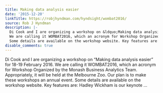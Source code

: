 ```yaml
---
title: Making data analysis easier
date: '2015-12-20'
linkTitle: https://robjhyndman.com/hyndsight/wombat2016/
source: Rob J Hyndman
description: |-
  Di Cook and I are organizing a workshop on &ldquo;Making data analysis easier&rdquo; for 18-19 February 2016.
  We are calling it WOMBAT2016, which an acronym for Workshop Organized by the Monash Business Analytics Team. Appropriately, it will be held at the Melbourne Zoo. Our plan is to make these workshops an annual event.
  Some details are available on the workshop website. Key features are: Hadley Wickham is our keynote ...
disable_comments: true
---
```

Di Cook and I are organizing a workshop on &ldquo;Making data analysis easier&rdquo; for 18-19 February 2016.
We are calling it WOMBAT2016, which an acronym for Workshop Organized by the Monash Business Analytics Team. Appropriately, it will be held at the Melbourne Zoo. Our plan is to make these workshops an annual event.
Some details are available on the workshop website. Key features are: Hadley Wickham is our keynote ...